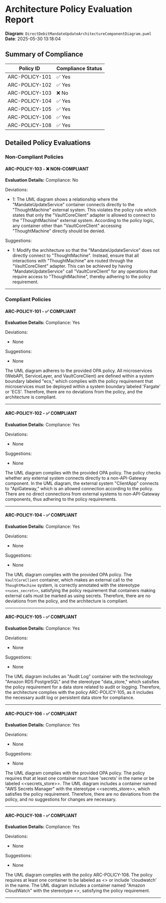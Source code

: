 # Architecture Policy Evaluation Report

**Diagram**: `DirectDebitMandateUpdateArchitectureComponentDiagram.puml`
**Date**: 2025-05-30 13:18:04

## Summary of Compliance

| Policy ID      | Compliance Status |
|----------------|-------------------|
| ARC-POLICY-101      | ✅ Yes    |
| ARC-POLICY-102      | ✅ Yes    |
| ARC-POLICY-103      | ❌ No    |
| ARC-POLICY-104      | ✅ Yes    |
| ARC-POLICY-105      | ✅ Yes    |
| ARC-POLICY-106      | ✅ Yes    |
| ARC-POLICY-108      | ✅ Yes    |

## Detailed Policy Evaluations

### Non-Compliant Policies

#### ARC-POLICY-103 - ❌ NON-COMPLIANT

**Evaluation Details:**
Compliance: No

Deviations:
- 1: The UML diagram shows a relationship where the "MandateUpdateService" container connects directly to the "ThoughtMachine" external system. This violates the policy rule which states that only the "VaultCoreClient" adapter is allowed to connect to the "ThoughtMachine" external system. According to the policy logic, any container other than "VaultCoreClient" accessing "ThoughtMachine" directly should be denied.

Suggestions:
- 1: Modify the architecture so that the "MandateUpdateService" does not directly connect to "ThoughtMachine". Instead, ensure that all interactions with "ThoughtMachine" are routed through the "VaultCoreClient" adapter. This can be achieved by having "MandateUpdateService" call "VaultCoreClient" for any operations that require access to "ThoughtMachine", thereby adhering to the policy requirement.

---

### Compliant Policies

#### ARC-POLICY-101 - ✅ COMPLIANT

**Evaluation Details:**
Compliance: Yes

Deviations:
- None

Suggestions:
- None

The UML diagram adheres to the provided OPA policy. All microservices (WebAPI, ServiceLayer, and VaultCoreClient) are defined within a system boundary labeled "ecs," which complies with the policy requirement that microservices must be deployed within a system boundary labeled 'Fargate' or 'ECS'. Therefore, there are no deviations from the policy, and the architecture is compliant.

---

#### ARC-POLICY-102 - ✅ COMPLIANT

**Evaluation Details:**
Compliance: Yes

Deviations:
- None

Suggestions:
- None

The UML diagram complies with the provided OPA policy. The policy checks whether any external system connects directly to a non-API-Gateway component. In the UML diagram, the external system "ClientApp" connects to "ApiGateway," which is an allowed connection according to the policy. There are no direct connections from external systems to non-API-Gateway components, thus adhering to the policy requirements.

---

#### ARC-POLICY-104 - ✅ COMPLIANT

**Evaluation Details:**
Compliance: Yes

Deviations:
- None

Suggestions:
- None

The UML diagram complies with the provided OPA policy. The `VaultCoreClient` container, which makes an external call to the `ThoughtMachine` system, is correctly annotated with the stereotype `<<uses_secret>>`, satisfying the policy requirement that containers making external calls must be marked as using secrets. Therefore, there are no deviations from the policy, and the architecture is compliant.

---

#### ARC-POLICY-105 - ✅ COMPLIANT

**Evaluation Details:**
Compliance: Yes

Deviations:
- None

Suggestions:
- None

The UML diagram includes an "Audit Log" container with the technology "Amazon RDS PostgreSQL" and the stereotype "data_store," which satisfies the policy requirement for a data store related to audit or logging. Therefore, the architecture complies with the policy ARC-POLICY-105, as it includes the necessary audit log or persistent data store for compliance.

---

#### ARC-POLICY-106 - ✅ COMPLIANT

**Evaluation Details:**
Compliance: Yes

Deviations:
- None

Suggestions:
- None

The UML diagram complies with the provided OPA policy. The policy requires that at least one container must have 'secrets' in the name or be labeled <<secrets_store>>. The UML diagram includes a container named "AWS Secrets Manager" with the stereotype <<secrets_store>>, which satisfies the policy requirement. Therefore, there are no deviations from the policy, and no suggestions for changes are necessary.

---

#### ARC-POLICY-108 - ✅ COMPLIANT

**Evaluation Details:**
Compliance: Yes

Deviations:
- None

Suggestions:
- None

The UML diagram complies with the policy ARC-POLICY-108. The policy requires at least one container to be labeled as <<observability>> or include 'cloudwatch' in the name. The UML diagram includes a container named "Amazon CloudWatch" with the stereotype <<observability>>, satisfying the policy requirement.

---

